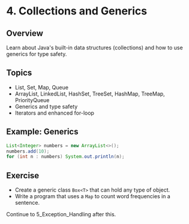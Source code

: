 # 4. Collections and Generics

## Overview
Learn about Java's built-in data structures (collections) and how to use generics for type safety.

## Topics
- List, Set, Map, Queue
- ArrayList, LinkedList, HashSet, TreeSet, HashMap, TreeMap, PriorityQueue
- Generics and type safety
- Iterators and enhanced for-loop

## Example: Generics
```java
List<Integer> numbers = new ArrayList<>();
numbers.add(10);
for (int n : numbers) System.out.println(n);
```

## Exercise
- Create a generic class `Box<T>` that can hold any type of object.
- Write a program that uses a `Map` to count word frequencies in a sentence.

Continue to 5_Exception_Handling after this.
